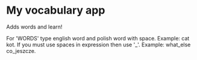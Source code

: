 # My vocabulary app

Adds words and learn!

For 'WORDS' type english word and polish word with space.
Example: cat kot.
If you must use spaces in expression then use '_'.
Example: what_else co_jeszcze.